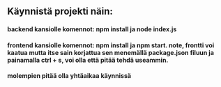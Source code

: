 ## Käynnistä projekti näin:  
#### backend kansiolle komennot: npm install ja node index.js  
#### frontend kansiolle komennot: npm install ja npm start. note, frontti voi kaatua mutta itse sain korjattua sen menemällä package.json filuun ja painamalla ctrl + s, voi olla että pitää tehdä useammin.
#### molempien pitää olla yhtäaikaa käynnissä
